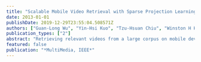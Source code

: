```yaml
---
title: "Scalable Mobile Video Retrieval with Sparse Projection Learning and Pseudo Label Mining"
date: 2013-01-01
publishDate: 2019-12-29T23:55:04.508571Z
authors: ["Guan-Long Wu", "Yin-Hsi Kuo", "Tzu-Hsuan Chiu", "Winston H Hsu", "Lexing Xie"]
publication_types: ["2"]
abstract: "Retrieving relevant videos from a large corpus on mobile devices is a vital challenge. This article addresses two key issues for mobile search on user-generated videos. The first is the lack of good relevance measurement for learning semantically rich representations, due to the unconstrained nature of online videos. The second is the limited resources on mobile devices, stringent bandwidth, and delay requirement between the device and video server. The authors propose a knowledge-embedded sparse projection learning approach. To alleviate the need for expensive annotation in hash learning, they investigate varying approaches for pseudo label mining, where explicit semantic analysis leverages Wikipedia. In addition, they propose a novel sparse projection method to address the efficiency challenge by learning a discriminative compact representation that drastically reduces transmission costs. With less than 10 percent nonzero elements in the projection matrix, it also reduces computational and storage costs. The experimental results on 100,000 videos show that the proposed algorithm yields performance competitive with the prior state-of-the-art hashing methods, which are not applicable for mobiles and solely rely on costly manual annotations. The average query time for 100,000 videos was only 0.592 seconds."
featured: false
publication: "*MultiMedia, IEEE*"
---
```


